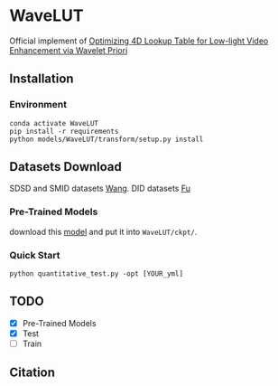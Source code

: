 # WaveLUT
Official implement of [Optimizing 4D Lookup Table for Low-light Video Enhancement via Wavelet Priori]()

## Installation
### Environment
```
conda activate WaveLUT
pip install -r requirements
python models/WaveLUT/transform/setup.py install
```
## Datasets Download
SDSD and SMID datasets [Wang](https://github.com/dvlab-research/SDSD). DID datasets [Fu](https://github.com/ciki000/DID)

### Pre-Trained Models
download this [model]() and put it into `WaveLUT/ckpt/`.

### Quick Start


```
python quantitative_test.py -opt [YOUR_yml]
```

## TODO
- [x] Pre-Trained Models
- [x] Test
- [ ] Train
## Citation
```

```
